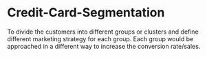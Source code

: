 # Credit-Card-Segmentation
To divide the customers into different groups or clusters and define different marketing strategy for each group. Each group would be approached in a different way to increase the conversion rate/sales.
